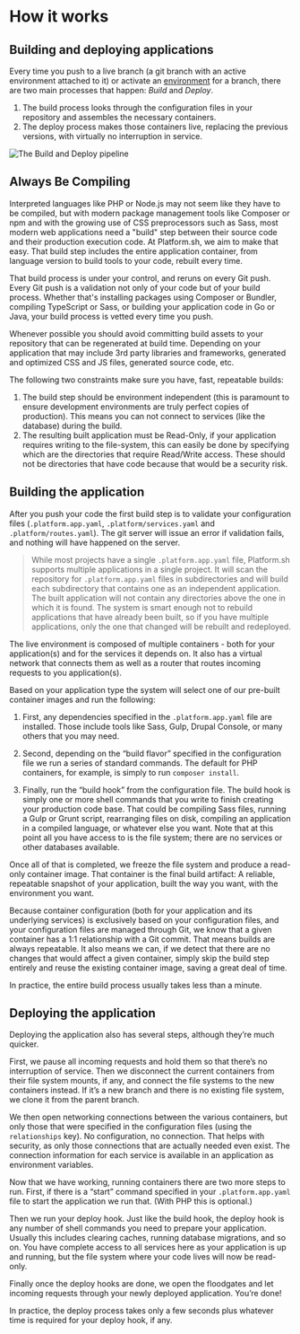 # How it works

## Building and deploying applications

Every time you push to a live branch (a git branch with an active environment attached to it) or activate an [environment](administration/web/environments.md) for a branch, there are two main processes that happen: *Build* and *Deploy*.  

1.  The build process looks through the configuration files in your repository and assembles the necessary containers.  
2. The deploy process makes those containers live, replacing the previous versions, with virtually no interruption in service.

![The Build and Deploy pipeline](/images/build-pipeline.svg)

## Always Be Compiling

Interpreted languages like PHP or Node.js may not seem like they have to be compiled, but with modern package management tools like Composer or npm and with the growing use of CSS preprocessors such as Sass, most modern web applications need a "build" step between their source code and their production execution code.  At Platform.sh, we aim to make that easy.  That build step includes the entire application container, from language version to build tools to your code, rebuilt every time.

That build process is under your control, and reruns on every Git push.  Every Git push is a validation not only of your code but of your build process.  Whether that's installing packages using Composer or Bundler, compiling TypeScript or Sass, or building your application code in Go or Java, your build process is vetted every time you push.

Whenever possible you should avoid committing build assets to your repository that can be regenerated at build time.  Depending on your application that may include 3rd party libraries and frameworks, generated and optimized CSS and JS files, generated source code, etc.

The following two constraints make sure you have, fast, repeatable builds:

1. The build step should be environment independent (this is paramount to ensure development environments are truly perfect copies of production). This means you can not connect to services (like the database) during the build.
2. The resulting built application must be Read-Only, if your application requires writing to the file-system,  this can easily be done by specifying which are the directories that require Read/Write access. These should not be directories that have code because that would be a security risk.

## Building the application

After you push your code the first build step is to validate your configuration files (`.platform.app.yaml`, `.platform/services.yaml` and `.platform/routes.yaml`). The git server will issue an error if validation fails, and nothing will have happened on the server.

> While most projects have a single `.platform.app.yaml` file, Platform.sh supports multiple applications in a single project.  It will scan the repository for `.platform.app.yaml` files in subdirectories and will build each subdirectory that contains one as an independent application. The built application will not contain any directories above the one in which it is found. The system is smart enough not to rebuild applications that have already been built, so if you have multiple applications, only the one that changed will be rebuilt and redeployed.

The live environment is composed of multiple containers - both for your application(s) and for  the services it depends on. It also has a virtual network that connects them as well as a router that routes incoming requests to you application(s).

Based on your application type the system will select one of our pre-built container images and run the following:

1. First, any dependencies specified in the `.platform.app.yaml` file are installed.  Those include tools like Sass, Gulp, Drupal Console, or many others that you may need.  

2. Second, depending on the “build flavor” specified in the configuration file we run a series of standard commands. The default for PHP containers, for example, is simply to run `composer install`.

3. Finally, run the “build hook” from the configuration file.  The build hook is simply one or more shell commands that you write to finish creating your production code base.  That could be compiling Sass files, running a Gulp or Grunt script, rearranging files on disk, compiling an application in a compiled language, or whatever else you want.  Note that at this point all you have access to is the file system; there are no services or other databases available.

Once all of that is completed, we freeze the file system and produce a read-only container image.  That container is the final build artifact: A reliable, repeatable snapshot of your application, built the way you want, with the environment you want.

Because  container configuration (both for your application and its underlying services) is exclusively based on your configuration files, and your configuration files are managed through Git, we know that a given container has a 1:1 relationship with a Git commit.  That means builds are always repeatable.  It also means we can, if we detect that there are no changes that would affect a given container, simply skip the build step entirely and reuse the existing container image, saving a great deal of time.

In practice, the entire build process usually takes less than a minute.

## Deploying the application

Deploying the application also has several steps, although they’re much quicker.

First, we pause all incoming requests and hold them so that there’s no interruption of service.  Then we disconnect the current containers from their file system mounts, if any, and connect the file systems to the new containers instead.  If it’s a new branch and there is no existing file system, we clone it from the parent branch.

We then open networking connections between the various containers, but only those that were specified in the configuration files (using the `relationships` key).  No configuration, no connection. That helps with security, as only those connections that are actually needed even exist.  The connection information for each service is available in an application as environment variables.

Now that we have working, running containers there are two more steps to run.  First, if there is a “start” command specified in your `.platform.app.yaml` file to start the application we run that. (With PHP this is optional.)

Then we run your deploy hook.  Just like the build hook, the deploy hook is any number of shell commands you need to prepare your application.  Usually this includes clearing caches, running database migrations, and so on.  You have complete access to all services here as your application is up and running, but the file system where your code lives will now be read-only.

Finally once the deploy hooks are done, we open the floodgates and let incoming requests through your newly deployed application.  You’re done!

In practice, the deploy process takes only a few seconds plus whatever time is required for your deploy hook, if any.
